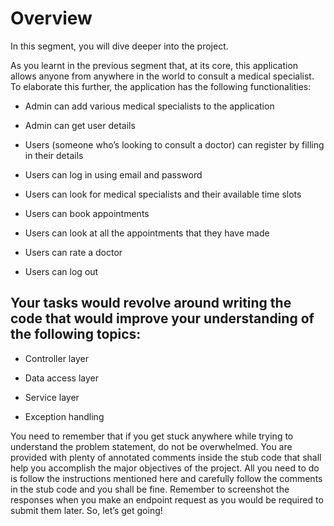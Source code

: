# Overview
In this segment, you will dive deeper into the project.

 

As you learnt in the previous segment that, at its core, this application allows anyone from anywhere in the world to consult a medical specialist. To elaborate this further, the application has the following functionalities:

- Admin can add various medical specialists to the application

- Admin can get user details

- Users (someone who’s looking to consult a doctor) can register by filling in their details

- Users can log in using email and password

- Users can look for medical specialists and their available time slots

- Users can book appointments

- Users can look at all the appointments that they have made

- Users can rate a doctor

- Users can log out

 

## Your tasks would revolve around writing the code that would improve your understanding of the following topics:

- Controller layer

- Data access layer

- Service layer

- Exception handling

 

You need to remember that if you get stuck anywhere while trying to understand the problem statement, do not be overwhelmed. You are provided with plenty of annotated comments inside the stub code that shall help you accomplish the major objectives of the project. All you need to do is follow the instructions mentioned here and carefully follow the comments in the stub code and you shall be fine. Remember to screenshot the responses when you make an endpoint request as you would be required to submit them later. So, let’s get going!
